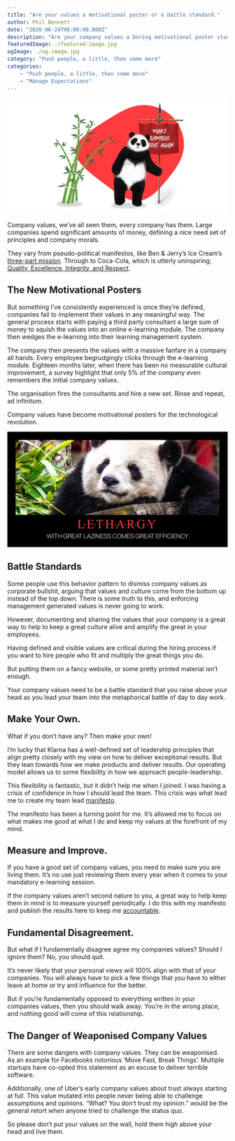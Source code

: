```yaml
---
title: "Are your values a motivational poster or a battle standard."
author: Phil Bennett
date: "2020-06-24T08:00:00.000Z"
description: "Are your company values a boring motivational poster stuck on the wall, or a battle standard that you lead your team under?"
featuredImage: ./featured-image.jpg
ogImage: ./og-image.jpg
category: "Push people, a little, then some more"
categories: 
    - "Push people, a little, then some more"
    - "Manage Expectations" 
---
```


![Make Bamboo Great Again](./featured-image.jpg)

Company values, we’ve all seen them, every company has them. Large companies spend significant amounts of money, defining a nice need set of principles and company morals. 

They vary from pseudo-political manifestos, like Ben & Jerry’s Ice Cream’s [three-part mission](https://www.benjerry.com/values). Through to Coca-Cola, which is utterly uninspiring; [Quality, Excellence, Integrity, and Respect](https://cocacolaunited.com/core-values/).

## The New Motivational Posters
But something I’ve consistently experienced is once they’re defined, companies fail to implement their values in any meaningful way. The general process starts with paying a third party consultant a large sum of money to squish the values into an online e-learning module. The company then wedges the e-learning into their learning management system. 

The company then presents the values with a massive fanfare in a company all hands. Every employee begrudgingly clicks through the e-learning module. Eighteen months later, when there has been no measurable cultural improvement, a survey highlight that only 5% of the company even remembers the initial company values. 

The organisation fires the consultants and hire a new set. Rinse and repeat, ad infinitum. 

Company values have become motivational posters for the technological revolution. 

![Panda Motvational Poster](./poster.jpg)

## Battle Standards
Some people use this behavior pattern to dismiss company values as corporate bullshit, arguing that values and culture come from the bottom up instead of the top down. There is some truth to this, and enforcing management generated values is never going to work. 

However, documenting and sharing the values that your company is a great way to help to keep a great culture alive and amplify the great in your employees. 

Having defined and visible values are critical during the hiring process if you want to hire people who fit and multiply the great things you do. 

But putting them on a fancy website, or some pretty printed material isn’t enough. 

Your company values need to be a battle standard that you raise above your head as you lead your team into the metaphorical battle of day to day work. 

## Make Your Own. 
What if you don’t have any? Then make your own!

I’m lucky that Klarna has a well-defined set of leadership principles that align pretty closely with my view on how to deliver exceptional results. But they lean towards how we make products and deliver results. Our operating model allows us to some flexibility in how we approach people-leadership. 

This flexibility is fantastic, but it didn’t help me when I joined. I was having a crisis of confidence in how I should lead the team. This crisis was what lead me to create my team lead [manifesto](/manifesto/). 

The manifesto has been a turning point for me. It’s allowed me to focus on what makes me good at what I do and keep my values at the forefront of my mind. 

## Measure and Improve. 
If you have a good set of company values, you need to make sure you are living them. It’s no use just reviewing them every year when it comes to your mandatory e-learning session. 

If the company values aren’t second nature to you, a great way to help keep them in mind is to measure yourself periodically. I do this with my manifesto and publish the results here to keep me [accountable](/my-am-i-a-good-manager-scorecard-for-2020-so-far/). 

## Fundamental Disagreement.
But what if I fundamentally disagree agree my companies values? Should I ignore them? No, you should quit. 

It’s never likely that your personal views will 100% align with that of your companies. You will always have to pick a few things that you have to either leave at home or try and influence for the better. 

But if you’re fundamentally opposed to everything written in your companies values, then you should walk away. You’re in the wrong place, and nothing good will come of this relationship. 

## The Danger of Weaponised Company Values
There are some dangers with company values. They can be weaponised. As an example for Facebooks notorious ‘Move Fast, Break Things’. Multiple startups have co-opted this statement as an excuse to deliver terrible software. 

Additionally, one of Uber’s early company values about trust always starting at full. This value mutated into people never being able to challenge assumptions and opinions. “What? You don’t trust my opinion.” would be the general retort when anyone tried to challenge the status quo. 

So please don’t put your values on the wall, hold them high above your head and live them. 